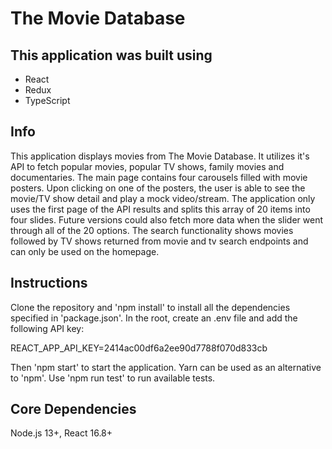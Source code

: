 # The Movie Database

## This application was built using

-   React
-   Redux
-   TypeScript

## Info

This application displays movies from The Movie Database. It utilizes it's API to fetch popular movies,
popular TV shows, family movies and documentaries. The main page contains four carousels filled with movie
posters. Upon clicking on one of the posters, the user is able to see the movie/TV show detail and play
a mock video/stream. The application only uses the first page of the API results and splits this array
of 20 items into four slides. Future versions could also fetch more data when the slider went through all
of the 20 options. The search functionality shows movies followed by TV shows returned from movie and tv
search endpoints and can only be used on the homepage.

## Instructions

Clone the repository and 'npm install' to install all the dependencies specified in 'package.json'. In the
root, create an .env file and add the following API key:

REACT_APP_API_KEY=2414ac00df6a2ee90d7788f070d833cb

Then 'npm start' to start the application. Yarn can be used as an alternative to 'npm'. Use 'npm run test'
to run available tests.

## Core Dependencies

Node.js 13+, React 16.8+
